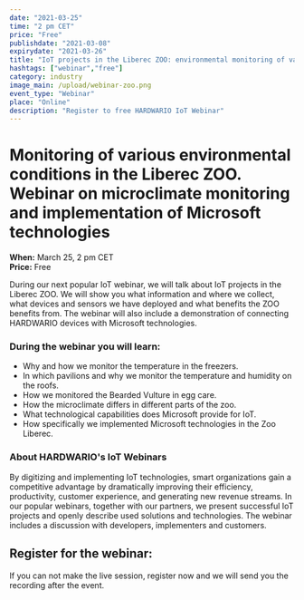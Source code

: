 ```yaml
---
date: "2021-03-25"
time: "2 pm CET"
price: "Free"
publishdate: "2021-03-08"
expirydate: "2021-03-26"
title: "IoT projects in the Liberec ZOO: environmental monitoring of various conditions"
hashtags: ["webinar","free"]
category: industry
image_main: /upload/webinar-zoo.png
event_type: "Webinar"
place: "Online"
description: "Register to free HARDWARIO IoT Webinar"
---
```


<div class = "row">
<div class = "col pr-30">
<h1 class="font-weight-black font-36 font-md-46 pb-20 pb-md-30 font-md-lnh48">Monitoring of various environmental conditions in the Liberec ZOO. Webinar on microclimate monitoring and implementation of Microsoft technologies</h1>
<p>
<strong>When:</strong> March 25, 2 pm CET<br/>
<strong>Price:</strong> Free</p>

<p>During our next popular IoT webinar, we will talk about IoT projects in the Liberec ZOO. We will show you what information and where we collect, what devices and sensors we have deployed and what benefits the ZOO benefits from. The webinar will also include a demonstration of connecting HARDWARIO devices with Microsoft technologies.</p> 

<h3 class="font-weight-black font-22 font-md-28 pb-10 font-md-lnh32">During the webinar you will learn:</h3>

<ul>
    <li class = "mb-0 pb-0"> Why and how we monitor the temperature in the freezers. </li>
     <li class = "mb-0 pb-0"> In which pavilions and why we monitor the temperature and humidity on the roofs. </li>
     <li class = "mb-0 pb-0"> How we monitored the Bearded Vulture in egg care. </li>
     <li class = "mb-0 pb-0"> How the microclimate differs in different parts of the zoo. </li>
     <li class = "mb-0 pb-0"> What technological capabilities does Microsoft provide for IoT. </li>
     <li class = "mb-0 pb-0"> How specifically we implemented Microsoft technologies in the Zoo Liberec.</li>
</ul>

<h3 class="font-weight-black font-22 font-md-28 pb-10 font-md-lnh32">About HARDWARIO's IoT Webinars</h3>
<p>By digitizing and implementing IoT technologies, smart organizations gain a competitive advantage by dramatically improving their efficiency, productivity, customer experience, and generating new revenue streams. In our popular webinars, together with our partners, we present successful IoT projects and openly describe used solutions and technologies. The webinar includes a discussion with developers, implementers and customers.</p>

</div>
<div class = "col-12 col-md-5">
<div class = "px-10 py-20 mb-20 shadow">
<h2 class = "font-weight-black font-24 font-md-24 mb-20">Register for the webinar:</h2>
<script charset="utf-8" type="text/javascript" src="//js.hsforms.net/forms/shell.js"></script>
<script>
jQuery(window).scroll(function() {
if (!jQuery('.hbspt-form').length) {
hbspt.forms.create({
    portalId: "5453210",
    formId: "5c2dee9b-8df3-4012-bda3-f85bb1697e60"
});
}
});
</script>

<p class = "font-14 font-lnh16">If you can not make the live session, register now and we will send you the recording after the event.</p>
</div>
</div>
</div>